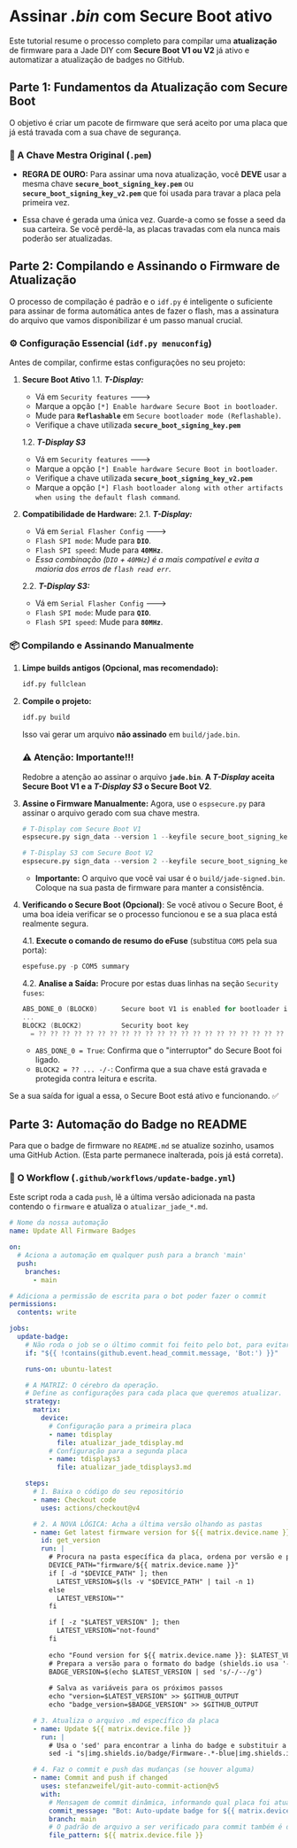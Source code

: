 # Assinar _.bin_ com Secure Boot ativo

Este tutorial resume o processo completo para compilar uma **atualização** de firmware para a Jade DIY com **Secure Boot V1 ou V2** já ativo e automatizar a atualização de badges no GitHub.

## Parte 1: Fundamentos da Atualização com Secure Boot

O objetivo é criar um pacote de firmware que será aceito por uma placa que já está travada com a sua chave de segurança.

### 🔑 A Chave Mestra Original (`.pem`)

-   **REGRA DE OURO:** Para assinar uma nova atualização, você **DEVE** usar a mesma chave **`secure_boot_signing_key.pem`** ou **`secure_boot_signing_key_v2.pem`** que foi usada para travar a placa pela primeira vez.
    
-   Essa chave é gerada uma única vez. Guarde-a como se fosse a seed da sua carteira. Se você perdê-la, as placas travadas com ela nunca mais poderão ser atualizadas.
    

## Parte 2: Compilando e Assinando o Firmware de Atualização

O processo de compilação é padrão e o `idf.py` é inteligente o suficiente para assinar de forma automática antes de fazer o flash, mas a assinatura do arquivo que vamos disponibilizar é um passo manual crucial.

### ⚙️ Configuração Essencial (`idf.py menuconfig`)

Antes de compilar, confirme estas configurações no seu projeto:

1.  **Secure Boot Ativo**
	1.1. _**T-Display:**_
	- Vá em `Security features` --->
    - Marque a opção `[*] Enable hardware Secure Boot in bootloader`.
    - Mude para **`Reflashable`** em `Secure bootloader mode (Reflashable)`.
    - Verifique a chave utilizada **`secure_boot_signing_key.pem`**

	1.2. _**T-Display S3**_
	- Vá em `Security features` --->
    - Marque a opção `[*] Enable hardware Secure Boot in bootloader`.
    - Verifique a chave utilizada **`secure_boot_signing_key_v2.pem`**
    - Marque a opção `[*] Flash bootloader along with other artifacts when using the default flash command`.

2.  **Compatibilidade de Hardware:**
    2.1. _**T-Display:**_
    -   Vá em `Serial Flasher Config` --->
    -   `Flash SPI mode`: Mude para **`DIO`**.
    -   `Flash SPI speed`: Mude para **`40MHz`**.
    -   _Essa combinação (`DIO` + `40MHz`) é a mais compatível e evita a maioria dos erros de `flash read err`._

    2.2. _**T-Display S3:**_
    -   Vá em `Serial Flasher Config` --->
    -   `Flash SPI mode`: Mude para **`QIO`**.
    -   `Flash SPI speed`: Mude para **`80MHz`**.

### 📦 Compilando e Assinando Manualmente

1.  **Limpe builds antigos (Opcional, mas recomendado):**
    
    ```py
    idf.py fullclean
    ```

2.  **Compile o projeto:**

    ```py
    idf.py build
    ```

    Isso vai gerar um arquivo **não assinado** em `build/jade.bin`.

	### ⚠️ Atenção: Importante!!!

	Redobre a atenção ao assinar o arquivo **`jade.bin`**. 
	**A *T-Display* aceita Secure Boot V1 e a *T-Display S3* o Secure Boot V2**.

3.  **Assine o Firmware Manualmente:** Agora, use o `espsecure.py` para assinar o arquivo gerado com sua chave mestra.

    ```py
    # T-Display com Secure Boot V1 
    espsecure.py sign_data --version 1 --keyfile secure_boot_signing_key.pem -o build/jade-signed.bin build/jade.bin

    # T-Display S3 com Secure Boot V2 
    espsecure.py sign_data --version 2 --keyfile secure_boot_signing_key_v2.pem -o build/jade-signed.bin build/jade.bin
    ```

    -   **Importante:** O arquivo que você vai usar é o `build/jade-signed.bin`. Coloque na sua pasta de firmware para manter a consistência.

4. **Verificando o Secure Boot (Opcional)**: Se você ativou o Secure Boot, é uma boa ideia verificar se o processo funcionou e se a sua placa está realmente segura.

	4.1.  **Execute o comando de resumo do eFuse** (substitua `COM5` pela sua porta):

    ```py
    espefuse.py -p COM5 summary
    ```

	4.2.  **Analise a Saída:** Procure por estas duas linhas na seção `Security fuses`:

    ```c
    ABS_DONE_0 (BLOCK0)      Secure boot V1 is enabled for bootloader image   = True R/W (0b1)
    ...
    BLOCK2 (BLOCK2)          Security boot key
      = ?? ?? ?? ?? ?? ?? ?? ?? ?? ?? ?? ?? ?? ?? ?? ?? ?? ?? ?? ?? ?? ?? ?? ?? ?? ?? ?? ?? ?? ?? ?? ?? -/-
    ```

    * `ABS_DONE_0 = True`: Confirma que o "interruptor" do Secure Boot foi ligado.
    * `BLOCK2 = ?? ... -/-`: Confirma que a sua chave está gravada e protegida contra leitura e escrita.

Se a sua saída for igual a essa, o Secure Boot está ativo e funcionando. ✅

## Parte 3: Automação do Badge no README

Para que o badge de firmware no `README.md` se atualize sozinho, usamos uma GitHub Action. (Esta parte permanece inalterada, pois já está correta).

### 🤖 O Workflow (`.github/workflows/update-badge.yml`)

Este script roda a cada `push`, lê a última versão adicionada na pasta contendo o `firmware` e atualiza o `atualizar_jade_*.md`.

```yml
# Nome da nossa automação
name: Update All Firmware Badges

on:
  # Aciona a automação em qualquer push para a branch 'main'
  push:
    branches:
      - main

# Adiciona a permissão de escrita para o bot poder fazer o commit
permissions:
  contents: write

jobs:
  update-badge:
    # Não roda o job se o último commit foi feito pelo bot, para evitar loops infinitos
    if: "${{ !contains(github.event.head_commit.message, 'Bot:') }}"

    runs-on: ubuntu-latest

    # A MATRIZ: O cérebro da operação.
    # Define as configurações para cada placa que queremos atualizar.
    strategy:
      matrix:
        device:
          # Configuração para a primeira placa
          - name: tdisplay
            file: atualizar_jade_tdisplay.md
          # Configuração para a segunda placa
          - name: tdisplays3
            file: atualizar_jade_tdisplays3.md

    steps:
      # 1. Baixa o código do seu repositório
      - name: Checkout code
        uses: actions/checkout@v4

      # 2. A NOVA LÓGICA: Acha a última versão olhando as pastas
      - name: Get latest firmware version for ${{ matrix.device.name }}
        id: get_version
        run: |
          # Procura na pasta específica da placa, ordena por versão e pega a última
          DEVICE_PATH="firmware/${{ matrix.device.name }}"
          if [ -d "$DEVICE_PATH" ]; then
            LATEST_VERSION=$(ls -v "$DEVICE_PATH" | tail -n 1)
          else
            LATEST_VERSION=""
          fi

          if [ -z "$LATEST_VERSION" ]; then
            LATEST_VERSION="not-found"
          fi
          
          echo "Found version for ${{ matrix.device.name }}: $LATEST_VERSION"
          # Prepara a versão para o formato do badge (shields.io usa '--' para '-')
          BADGE_VERSION=$(echo $LATEST_VERSION | sed 's/-/--/g')
          
          # Salva as variáveis para os próximos passos
          echo "version=$LATEST_VERSION" >> $GITHUB_OUTPUT
          echo "badge_version=$BADGE_VERSION" >> $GITHUB_OUTPUT

      # 3. Atualiza o arquivo .md específico da placa
      - name: Update ${{ matrix.device.file }}
        run: |
          # Usa o 'sed' para encontrar a linha do badge e substituir a versão no arquivo correto
          sed -i "s|img.shields.io/badge/Firmware-.*-blue|img.shields.io/badge/Firmware-${{ steps.get_version.outputs.badge_version }}-blue|g" ${{ matrix.device.file }}

      # 4. Faz o commit e push das mudanças (se houver alguma)
      - name: Commit and push if changed
        uses: stefanzweifel/git-auto-commit-action@v5
        with:
          # Mensagem de commit dinâmica, informando qual placa foi atualizada
          commit_message: "Bot: Auto-update badge for ${{ matrix.device.name }} to v${{ steps.get_version.outputs.version }}"
          branch: main
          # O padrão de arquivo a ser verificado para commit também é dinâmico
          file_pattern: ${{ matrix.device.file }}
```